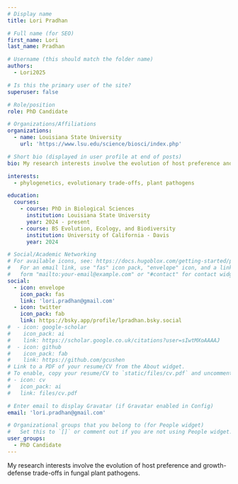 ```yaml
---
# Display name
title: Lori Pradhan 

# Full name (for SEO)
first_name: Lori
last_name: Pradhan

# Username (this should match the folder name)
authors:
  - Lori2025

# Is this the primary user of the site?
superuser: false

# Role/position
role: PhD Candidate

# Organizations/Affiliations
organizations:
  - name: Louisiana State University
    url: 'https://www.lsu.edu/science/biosci/index.php'

# Short bio (displayed in user profile at end of posts)
bio: My research interests involve the evolution of host preference and growth-defense trade-offs in fungal plant pathogens. 

interests:
  - phylogenetics, evolutionary trade-offs, plant pathogens

education:
  courses:
    - course: PhD in Biological Sciences
      institution: Louisiana State University
      year: 2024 - present
    - course: BS Evolution, Ecology, and Biodiversity
      institution: University of California - Davis
      year: 2024

# Social/Academic Networking
# For available icons, see: https://docs.hugoblox.com/getting-started/page-builder/#icons
#   For an email link, use "fas" icon pack, "envelope" icon, and a link in the
#   form "mailto:your-email@example.com" or "#contact" for contact widget.
social:
  - icon: envelope
    icon_pack: fas
    link: 'lori.pradhan@gmail.com'
  - icon: twitter
    icon_pack: fab
    link: https://bsky.app/profile/lpradhan.bsky.social
#  - icon: google-scholar
#    icon_pack: ai
#    link: https://scholar.google.co.uk/citations?user=sIwtMXoAAAAJ
#  - icon: github
#    icon_pack: fab
#    link: https://github.com/gcushen
# Link to a PDF of your resume/CV from the About widget.
# To enable, copy your resume/CV to `static/files/cv.pdf` and uncomment the lines below.
# - icon: cv
#   icon_pack: ai
#   link: files/cv.pdf

# Enter email to display Gravatar (if Gravatar enabled in Config)
email: 'lori.pradhan@gmail.com'

# Organizational groups that you belong to (for People widget)
#   Set this to `[]` or comment out if you are not using People widget.
user_groups:
  - PhD Candidate
---
```


My research interests involve the evolution of host preference and growth-defense trade-offs in fungal plant pathogens.
